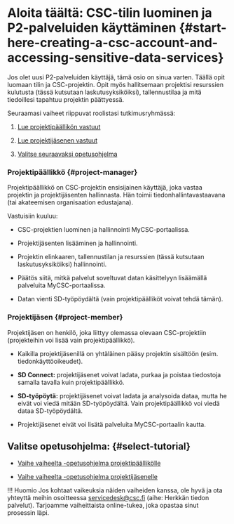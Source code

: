 
# Aloita täältä: CSC-tilin luominen ja P2-palveluiden käyttäminen {#start-here-creating-a-csc-account-and-accessing-sensitive-data-services}

Jos olet uusi P2-palveluiden käyttäjä, tämä osio on sinua varten. Täällä opit luomaan tilin ja CSC-projektin. Opit myös hallitsemaan projektisi resurssien kulutusta (tässä kutsutaan laskutusyksiköiksi), tallennustilaa ja mitä tiedoillesi tapahtuu projektin päättyessä.

Seuraamasi vaiheet riippuvat roolistasi tutkimusryhmässä:

1. [Lue projektipäällikön vastuut](#project-manager)

2. [Lue projektijäsenen vastuut](#project-member)

3. [Valitse seuraavaksi opetusohjelma](#select-tutorial)


### Projektipäällikkö {#project-manager}

Projektipäällikkö on CSC-projektin ensisijainen käyttäjä, joka vastaa projektin ja projektijäsenten hallinnasta. Hän toimii tiedonhallintavastaavana (tai akateemisen organisaation edustajana).

Vastuisiin kuuluu:

* CSC-projektien luominen ja hallinnointi MyCSC-portaalissa.
  
* Projektijäsenten lisääminen ja hallinnointi.
  
* Projektin elinkaaren, tallennustilan ja resurssien (tässä kutsutaan laskutusyksiköiksi) hallinnointi.
  
* Päätös siitä, mitkä palvelut soveltuvat datan käsittelyyn lisäämällä palveluita MyCSC-portaalissa.
  
* Datan vienti SD-työpöydältä (vain projektipäälliköt voivat tehdä tämän).


### Projektijäsen {#project-member}

Projektijäsen on henkilö, joka liittyy olemassa olevaan CSC-projektiin (projekteihin voi lisää vain projektipäällikkö).
  
* Kaikilla projektijäsenillä on yhtäläinen pääsy projektin sisältöön (esim. tiedonkäyttöoikeudet).
  
* **SD Connect:** projektijäsenet voivat ladata, purkaa ja poistaa tiedostoja samalla tavalla kuin projektipäällikkö.
  
* **SD-työpöytä:** projektijäsenet voivat ladata ja analysoida dataa, mutta he eivät voi viedä mitään SD-työpöydältä. Vain projektipäällikkö voi viedä dataa SD-työpöydältä.
  
* Projektijäsenet eivät voi lisätä palveluita MyCSC-portaalin kautta.


## Valitse opetusohjelma: {#select-tutorial}

* [Vaihe vaiheelta -opetusohjelma projektipäällikölle](./sd-use-case-new-user-project-manager.md)

* [Vaihe vaiheelta -opetusohjelma projektijäsenelle](./sd-use-case-new-user-project-member.md)


!!! Huomio
    Jos kohtaat vaikeuksia näiden vaiheiden kanssa, ole hyvä ja ota yhteyttä meihin osoitteessa servicedesk@csc.fi (aihe: Herkkän tiedon palvelut). Tarjoamme vaiheittaista online-tukea, joka opastaa sinut prosessin läpi.

